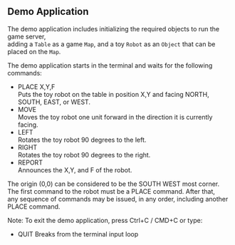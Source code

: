 ## Demo Application

The demo application includes initializing the required objects to run the game server,  
adding a `Table` as a game `Map`,  and a toy `Robot` as an `Object` that can be placed on the `Map`.  

The demo application starts in the terminal and waits for the following commands:
* PLACE X,Y,F  
Puts the toy robot on the table in position X,Y and facing NORTH, SOUTH, EAST, or WEST.
* MOVE  
Moves the toy robot one unit forward in the direction it is currently facing.
* LEFT  
Rotates the toy robot 90 degrees to the left.
* RIGHT  
Rotates the toy robot 90 degrees to the right.
* REPORT  
Announces the X,Y, and F of the robot.

The origin (0,0) can be considered to be the SOUTH WEST most corner.  
The first command to the robot must be a PLACE command. After that,  
any sequence of commands may be issued, in any order, including another PLACE command.

Note: To exit the demo application, press Ctrl+C / CMD+C or type:
* QUIT
Breaks from the terminal input loop
